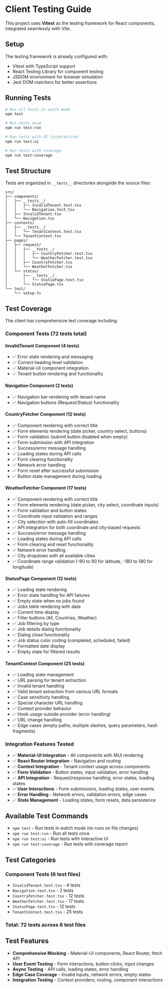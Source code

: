 # Client Testing Guide

This project uses **Vitest** as the testing framework for React components, integrated seamlessly with Vite.

## Setup

The testing framework is already configured with:

- Vitest with TypeScript support
- React Testing Library for component testing
- JSDOM environment for browser simulation
- Jest DOM matchers for better assertions

## Running Tests

```bash
# Run all tests in watch mode
npm test

# Run tests once
npm run test:run

# Run tests with UI (interactive)
npm run test:ui

# Run tests with coverage
npm run test:coverage
```

## Test Structure

Tests are organized in `__tests__` directories alongside the source files:

```
src/
├── components/
│   ├── __tests__/
│   │   ├── InvalidTenant.test.tsx
│   │   └── Navigation.test.tsx
│   ├── InvalidTenant.tsx
│   └── Navigation.tsx
├── contexts/
│   ├── __tests__/
│   │   └── TenantContext.test.tsx
│   └── TenantContext.tsx
├── pages/
│   ├── request/
│   │   ├── __tests__/
│   │   │   ├── CountryFetcher.test.tsx
│   │   │   └── WeatherFetcher.test.tsx
│   │   ├── CountryFetcher.tsx
│   │   └── WeatherFetcher.tsx
│   └── status/
│       ├── __tests__/
│       │   └── StatusPage.test.tsx
│       └── StatusPage.tsx
└── test/
    └── setup.ts
```

## Test Coverage

The client has comprehensive test coverage including:

### Component Tests (72 tests total)

#### **InvalidTenant Component** (4 tests)
- ✅ Error state rendering and messaging
- ✅ Correct heading level validation
- ✅ Material-UI component integration
- ✅ Tenant button rendering and functionality

#### **Navigation Component** (2 tests)
- ✅ Navigation bar rendering with tenant name
- ✅ Navigation buttons (Request/Status) functionality

#### **CountryFetcher Component** (12 tests)
- ✅ Component rendering with correct title
- ✅ Form elements rendering (date picker, country select, buttons)
- ✅ Form validation (submit button disabled when empty)
- ✅ Form submission with API integration
- ✅ Success/error message handling
- ✅ Loading states during API calls
- ✅ Form clearing functionality
- ✅ Network error handling
- ✅ Form reset after successful submission
- ✅ Button state management during loading

#### **WeatherFetcher Component** (17 tests)
- ✅ Component rendering with correct title
- ✅ Form elements rendering (date picker, city select, coordinate inputs)
- ✅ Form validation and button states
- ✅ Coordinate input validation and ranges
- ✅ City selection with auto-fill coordinates
- ✅ API integration for both coordinate and city-based requests
- ✅ Success/error message handling
- ✅ Loading states during API calls
- ✅ Form clearing and reset functionality
- ✅ Network error handling
- ✅ City dropdown with all available cities
- ✅ Coordinate range validation (-90 to 90 for latitude, -180 to 180 for longitude)

#### **StatusPage Component** (12 tests)
- ✅ Loading state rendering
- ✅ Error state handling for API failures
- ✅ Empty state when no jobs found
- ✅ Jobs table rendering with data
- ✅ Current time display
- ✅ Filter buttons (All, Countries, Weather)
- ✅ Job filtering by type
- ✅ Job details dialog functionality
- ✅ Dialog close functionality
- ✅ Job status color coding (completed, scheduled, failed)
- ✅ Formatted date display
- ✅ Empty state for filtered results

#### **TenantContext Component** (25 tests)
- ✅ Loading state management
- ✅ URL parsing for tenant extraction
- ✅ Invalid tenant handling
- ✅ Valid tenant extraction from various URL formats
- ✅ Case sensitivity handling
- ✅ Special character URL handling
- ✅ Context provider behavior
- ✅ Hook usage outside provider (error handling)
- ✅ URL change handling
- ✅ Edge cases (empty paths, multiple slashes, query parameters, hash fragments)

### Integration Features Tested

- ✅ **Material-UI Integration** - All components with MUI rendering
- ✅ **React Router Integration** - Navigation and routing
- ✅ **Context Integration** - Tenant context usage across components
- ✅ **Form Validation** - Button states, input validation, error handling
- ✅ **API Integration** - Request/response handling, error states, loading states
- ✅ **User Interactions** - Form submissions, loading states, user events
- ✅ **Error Handling** - Network errors, validation errors, edge cases
- ✅ **State Management** - Loading states, form resets, data persistence

## Available Test Commands

- `npm test` - Run tests in watch mode (re-runs on file changes)
- `npm run test:run` - Run all tests once
- `npm run test:ui` - Run tests with interactive UI
- `npm run test:coverage` - Run tests with coverage report

## Test Categories

### **Component Tests (6 test files)**
- `InvalidTenant.test.tsx` - 4 tests
- `Navigation.test.tsx` - 2 tests  
- `CountryFetcher.test.tsx` - 12 tests
- `WeatherFetcher.test.tsx` - 17 tests
- `StatusPage.test.tsx` - 12 tests
- `TenantContext.test.tsx` - 25 tests

### **Total: 72 tests across 6 test files**

## Test Features

- **Comprehensive Mocking** - Material-UI components, React Router, fetch API
- **User Event Testing** - Form interactions, button clicks, input changes
- **Async Testing** - API calls, loading states, error handling
- **Edge Case Coverage** - Invalid inputs, network errors, empty states
- **Integration Testing** - Context providers, routing, component interactions


